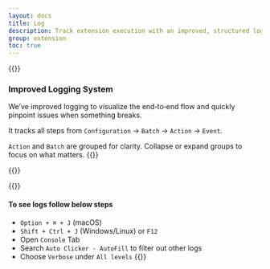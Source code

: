 ```yaml
---
layout: docs
title: Log
description: Track extension execution with an improved, structured logging view
group: extension
toc: true
---
```


{{<callout info>}}
### Improved Logging System
We’ve improved logging to visualize the end‑to‑end flow and quickly pinpoint issues when something breaks.

It tracks all steps from `Configuration` → `Batch` → `Action` → `Event`.

`Action` and `Batch` are grouped for clarity. Collapse or expand groups to focus on what matters.
{{</callout>}}

{{<img extension-log.png>}}

{{<callout info>}}
#### To see logs follow below steps

- `Option + ⌘ + J` (macOS)
- `Shift + Ctrl + J` (Windows/Linux) or `F12`
- Open `Console` Tab
- Search `Auto Clicker - AutoFill` to filter out other logs
- Choose `Verbose` under `All levels`
{{</callout>}}